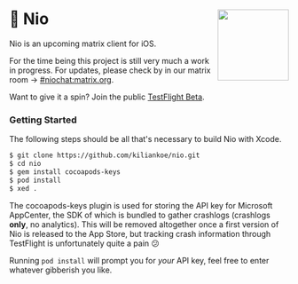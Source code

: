 <h1>💬 Nio
  <img src="https://user-images.githubusercontent.com/2625584/69157504-52bb0c00-0ae5-11ea-9794-f0fd7affb307.png"
       align="right" width="128" height="128" />
</h1>

Nio is an upcoming matrix client for iOS.

For the time being this project is still very much a work in progress. For updates, please check by in our matrix room → [#niochat:matrix.org](https://matrix.to/#/#niochat:matrix.org).

Want to give it a spin? Join the public [TestFlight Beta](https://testflight.apple.com/join/KlXr3kKz).

### Getting Started

The following steps should be all that's necessary to build Nio with Xcode. 

```bash
$ git clone https://github.com/kiliankoe/nio.git
$ cd nio
$ gem install cocoapods-keys
$ pod install
$ xed .
```

The cocoapods-keys plugin is used for storing the API key for Microsoft AppCenter, the SDK of which is bundled to gather crashlogs (crashlogs **only**, no analytics). This will be removed altogether once a first version of Nio is released to the App Store, but tracking crash information through TestFlight is unfortunately quite a pain 😕

Running `pod install` will prompt you for *your* API key, feel free to enter whatever gibberish you like.

